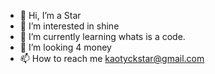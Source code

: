 - 👋 Hi, I’m a Star
- 👀 I’m interested in shine
- 🌱 I’m currently learning whats is a code.
- 💞️ I’m looking 4 money
- 📫 How to reach me kaotyckstar@gmail.com

<!---
 is a ✨ special ✨ repository because its `README.md` (this file) appears on your GitHub profile.
You can click the Preview link to take a look at your changes.
--->




